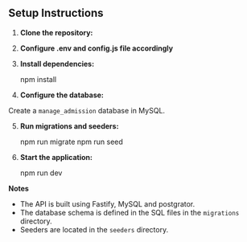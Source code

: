 ## Setup Instructions

1.  **Clone the repository:**

2. **Configure .env and config.js file accordingly**

3.  **Install dependencies:**

   
    npm install
  

4.  **Configure the database:**
  
  Create a `manage_admission` database in MySQL.
    
      
5.  **Run migrations and seeders:**

    
    npm run migrate
    npm run seed
  

6.  **Start the application:**

    
    npm run dev
    

**Notes**

*   The API is built using Fastify, MySQL and postgrator.
*   The database schema is defined in the SQL files in the `migrations` directory.
*   Seeders are located in the `seeders` directory.

